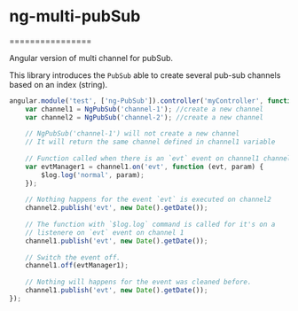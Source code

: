 # ng-multi-pubSub
================

Angular version of multi channel for pubSub.

This library introduces the `PubSub` able to create several pub-sub channels based on an index (string).

```javascript
angular.module('test', ['ng-PubSub']).controller('myController', function ($log, NgPubSub) {
    var channel1 = NgPubSub('channel-1'); //create a new channel
    var channel2 = NgPubSub('channel-2'); //create a new channel
    
    // NgPubSub('channel-1') will not create a new channel
    // It will return the same channel defined in channel1 variable
    
    // Function called when there is an `evt` event on channel1 channel
    var evtManager1 = channel1.on('evt', function (evt, param) {
        $log.log('normal', param);
    });
    
    // Nothing happens for the event `evt` is executed on channel2
    channel2.publish('evt', new Date().getDate());
    
    // The function with `$log.log` command is called for it's on a
    // listenere on `evt` event on channel 1
    channel1.publish('evt', new Date().getDate());
    
    // Switch the event off.
    channel1.off(evtManager1);
    
    // Nothing will happens for the event was cleaned before.
    channel1.publish('evt', new Date().getDate());
});
```
